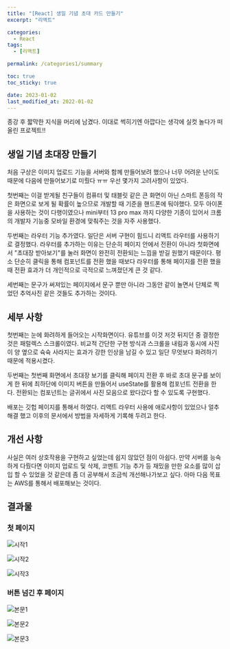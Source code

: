 ```yaml
---
title: "[React] 생일 기념 초대 카드 만들기"
excerpt: "리액트"

categories:
  - React
tags:
  - [리액트]

permalink: /categories1/summary

toc: true
toc_sticky: true

date: 2023-01-02
last_modified_at: 2022-01-02
---
```


종강 후 짧막한 지식을 머리에 남겼다. 이대로 썩히기엔 아깝다는 생각에 실컷 놀다가 떠올린 프로젝트!!

## 생일 기념 초대장 만들기

처음 구상은 이미지 업로드 기능을 서버와 함께 만들어보려 했으나 너무 어려운 난이도 때문에 다음에 만들어보기로 미뤘다 ㅠㅠ
우선 몇가지 고려사항이 있었다.

첫번째는 이걸 받게될 친구들이 컴퓨터 및 태블릿 같은 큰 화면이 아닌 스마트 폰등의 작은 화면으로 보게 될 확률이 높으므로 개발할 때 기준을 핸드폰에 둬야했다. 모두 아이폰을 사용하는 것이 다행이였으나 mini부터 13 pro max 까지 다양한 기종이 있어서 크롬의 개발자 기능중 모바일 환경에 맞춰주는 것을 자주 사용했다.

두번째는 라우터 기능 추가였다. 일단은 서버 구현이 힘드니 리액트 라우터를 사용하기로 결정했다. 라우터를 추가하는 이유는 단순히 페이지 안에서 전환이 아니라 첫화면에서 "초대장 받아보기"를 눌러 화면이 완전히 전환되는 느낌을 받길 원했기 때문이다. 평소 단순히 클릭을 통해 컴포넌트를 전환 했을 때보다 라우터를 통해 페이지를 전환 했을 때 전환 효과가 더 개인적으로 극적으로 느껴졌던게 큰 것 같다.

세번째는 문구가 써져있는 페이지에서 문구 뿐만 아니라 그동안 같이 놀면서 단체로 찍었던 추억사진 같은 것들도 추가하는 것이다.

## 세부 사항

첫번째는 눈에 화려하게 들어오는 시작화면이다. 유튜브를 이것 저것 뒤지던 중 결정한 것은 패럴렉스 스크롤이였다.
비교적 간단한 구현 방식과 스크롤을 내림과 동시에 사진이 양 옆으로 슉슉 사라지는 효과가 강한 인상을 남길 수 있고 일단 무엇보다 화려하기 때문에 적용시켰다.

두번째는 첫번째 화면에서 초대장 보기를 클릭해 페이지 전환 후 바로 초대 문구를 보이게 한 뒤에 최하단에 이미지 버튼을 만들어서 useState를 활용해 컴포넌트 전환을 한다. 전환되는 컴포넌트는 글귀에서 사진 모음으로 왔다갔다 할 수 있도록 구현했다.

배포는 깃헙 페이지를 통해서 하였다. 리액트 라우터 사용에 애로사항이 있었으나 얼추 해결 했고 이후의 문서에서 방법을 자세하게 기록해 두려고 한다.

## 개선 사항

사실은 여러 상호작용을 구현하고 싶었는데 쉽지 않았던 점이 아쉽다. 만약 서버를 능숙하게 다뤘다면 이미지 업로드 및 삭제, 코멘트 기능 추가 등 재밌을 만한 요소를 많이 삽입 할 수 있었을 것 같은데 좀 더 공부해서 조금씩 개선해나가보고 싶다. 아마 다음 목표는 AWS를 통해서 배포해보는 것이다.

## 결과물

### 첫 페이지

![시작1](/assets/images/posts_img/카드만들기md/시작1.png)

![시작2](/assets/images/posts_img/카드만들기md/시작2.png)

![시작3](/assets/images/posts_img/카드만들기md/시작3.png)

### 버튼 넘긴 후 페이지

![본문1](/assets/images/posts_img/카드만들기md/본문1.png)

![본문2](/assets/images/posts_img/카드만들기md/본문2.png)

![본문3](/assets/images/posts_img/카드만들기md/본문3.png)

